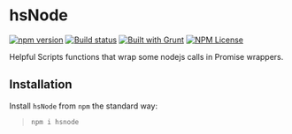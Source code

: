 hsNode 
========
[![npm version](https://badge.fury.io/js/hsnode.svg)](https://badge.fury.io/js/hsnode) 
[![Build status](https://ci.appveyor.com/api/projects/status/b6j3c52mckq2lpj8?svg=true)](https://ci.appveyor.com/project/HelpfulScripts/hsnode)
[![Built with Grunt](https://cdn.gruntjs.com/builtwith.svg)](https://gruntjs.com/) 
[![NPM License](https://img.shields.io/badge/license-MIT-brightgreen.svg)](https://www.npmjs.com/package/hsnode)

Helpful Scripts functions that wrap some nodejs calls in Promise wrappers.

## Installation
Install `hsNode` from `npm` the standard way:
> `npm i hsnode`

 